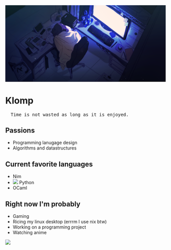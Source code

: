 <img src = "https://github.com/Klattet/Klattet/blob/main/banner.png">

# Klomp
<pre>
  Time is not wasted as long as it is enjoyed.
</pre>
## Passions
- Programming lanugage design
- Algorithms and datastructures

## Current favorite languages
- Nim
- <img src = "https://s3.dualstack.us-east-2.amazonaws.com/pythondotorg-assets/media/files/python-logo-only.svg"> Python
- OCaml

## Right now I'm probably
- Gaming
- Ricing my linux desktop (errrm I use nix btw)
- Working on a programming project
- Watching anime

<img src = "https://github.com/Klattet/Klattet/blob/main/piplup.gif">